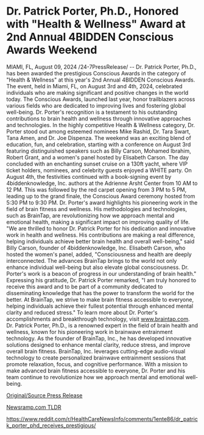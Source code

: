 # Dr. Patrick Porter, Ph.D., Honored with "Health & Wellness" Award at 2nd Annual 4BIDDEN Conscious Awards Weekend

MIAMI, FL, August 09, 2024 /24-7PressRelease/ -- Dr. Patrick Porter, Ph.D., has been awarded the prestigious Conscious Awards in the category of "Health & Wellness" at this year's 2nd Annual 4BIDDEN Conscious Awards. The event, held in Miami, FL, on August 3rd and 4th, 2024, celebrated individuals who are making significant and positive changes in the world today.  The Conscious Awards, launched last year, honor trailblazers across various fields who are dedicated to improving lives and fostering global well-being. Dr. Porter's recognition is a testament to his outstanding contributions to brain health and wellness through innovative approaches and technologies. In the highly competitive Health & Wellness category, Dr. Porter stood out among esteemed nominees Mike Rashid, Dr. Tara Swart, Tana Amen, and Dr. Joe Dispenza.  The weekend was an exciting blend of education, fun, and celebration, starting with a conference on August 3rd featuring distinguished speakers such as Billy Carson, Mohamed Ibrahim, Robert Grant, and a women's panel hosted by Elisabeth Carson. The day concluded with an enchanting sunset cruise on a 130ft yacht, where VIP ticket holders, nominees, and celebrity guests enjoyed a WHITE party.  On August 4th, the festivities continued with a book-signing event by 4biddenknowledge, Inc. authors at the Adrienne Arsht Center from 10 AM to 12 PM. This was followed by the red carpet opening from 3 PM to 5 PM, leading up to the grand finale, the Conscious Award ceremony hosted from 5:30 PM to 9:30 PM.  Dr. Porter's award highlights his pioneering work in the field of brain fitness and wellness. His methodologies and technologies, such as BrainTap, are revolutionizing how we approach mental and emotional health, making a significant impact on improving quality of life.  "We are thrilled to honor Dr. Patrick Porter for his dedication and innovative work in health and wellness. His contributions are making a real difference, helping individuals achieve better brain health and overall well-being," said Billy Carson, founder of 4biddenknowledge, Inc.  Elisabeth Carson, who hosted the women's panel, added, "Consciousness and health are deeply interconnected. The advances BrainTap brings to the world not only enhance individual well-being but also elevate global consciousness. Dr. Porter's work is a beacon of progress in our understanding of brain health."  Expressing his gratitude, Dr. Patrick Porter remarked, "I am truly honored to receive this award and to be part of a community dedicated to disseminating knowledge that has the power to transform the world for the better. At BrainTap, we strive to make brain fitness accessible to everyone, helping individuals achieve their fullest potential through enhanced mental clarity and reduced stress."  To learn more about Dr. Porter's accomplishments and breakthrough technology, visit www.braintap.com.  Dr. Patrick Porter, Ph.D., is a renowned expert in the field of brain health and wellness, known for his pioneering work in brainwave entrainment technology. As the founder of BrainTap, Inc., he has developed innovative solutions designed to enhance mental clarity, reduce stress, and improve overall brain fitness. BrainTap, Inc. leverages cutting-edge audio-visual technology to create personalized brainwave entrainment sessions that promote relaxation, focus, and cognitive performance. With a mission to make advanced brain fitness accessible to everyone, Dr. Porter and his team continue to revolutionize how we approach mental and emotional well-being. 

[Original/Source Press Release](https://www.24-7pressrelease.com/press-release/513251/dr-patrick-porter-phd-honored-with-health-wellness-award-at-2nd-annual-4bidden-conscious-awards-weekend)
                    

[Newsramp.com TLDR](None) 

https://www.reddit.com/r/HealthCareNewsInfo/comments/1ente86/dr_patrick_porter_phd_receives_prestigious/